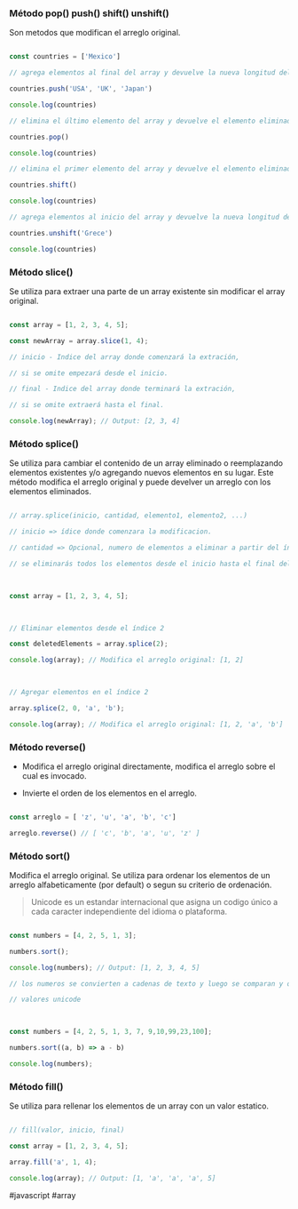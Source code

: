 ### Método pop() push() shift() unshift()
Son metodos que modifican el arreglo original.

```js

const countries = ['Mexico']

// agrega elementos al final del array y devuelve la nueva longitud del array

countries.push('USA', 'UK', 'Japan')

console.log(countries)

// elimina el último elemento del array y devuelve el elemento eliminado

countries.pop()

console.log(countries)

// elimina el primer elemento del array y devuelve el elemento eliminado

countries.shift()

console.log(countries)

// agrega elementos al inicio del array y devuelve la nueva longitud del array

countries.unshift('Grece')

console.log(countries)

```
### Método slice()
Se utiliza para extraer una parte de un array existente sin modificar el array original.

```js

const array = [1, 2, 3, 4, 5];

const newArray = array.slice(1, 4);

// inicio - Indice del array donde comenzará la extración,

// si se omite empezará desde el inicio.

// final - Indice del array donde terminará la extración,

// si se omite extraerá hasta el final.

console.log(newArray); // Output: [2, 3, 4]

```

### Método splice()  

Se utiliza para cambiar el contenido de un array eliminado o reemplazando elementos existentes y/o agregando nuevos elementos en su lugar. Este método modifica el arreglo original y puede develver un arreglo con los elementos eliminados.

```js

// array.splice(inicio, cantidad, elemento1, elemento2, ...)

// inicio => ídice donde comenzara la modificacion.

// cantidad => Opcional, numero de elementos a eliminar a partir del índice. Si se omite

// se eliminarás todos los elementos desde el inicio hasta el final del arreglo.

  

const array = [1, 2, 3, 4, 5];

  

// Eliminar elementos desde el índice 2

const deletedElements = array.splice(2);

console.log(array); // Modifica el arreglo original: [1, 2]

  

// Agregar elementos en el índice 2

array.splice(2, 0, 'a', 'b');

console.log(array); // Modifica el arreglo original: [1, 2, 'a', 'b']

```
### Método reverse()
- Modifica el arreglo original directamente, modifica el arreglo sobre el cual es invocado.

- Invierte el orden de los elementos en el arreglo.

```js

const arreglo = [ 'z', 'u', 'a', 'b', 'c']

arreglo.reverse() // [ 'c', 'b', 'a', 'u', 'z' ]

```
### Método sort()
Modifica el arreglo original.
Se utiliza para ordenar los elementos de un arreglo alfabeticamente (por default) o segun su criterio de ordenación.

> Unicode es un estandar internacional que asigna un codigo único a cada caracter independiente del idioma o plataforma.

```js

const numbers = [4, 2, 5, 1, 3];

numbers.sort();

console.log(numbers); // Output: [1, 2, 3, 4, 5]

// los numeros se convierten a cadenas de texto y luego se comparan y ordenan con sus

// valores unicode

  

const numbers = [4, 2, 5, 1, 3, 7, 9,10,99,23,100];

numbers.sort((a, b) => a - b)

console.log(numbers);

```

### Método fill()
Se utiliza para rellenar los elementos de un array con un valor estatico.

```js

// fill(valor, inicio, final)

const array = [1, 2, 3, 4, 5];

array.fill('a', 1, 4);

console.log(array); // Output: [1, 'a', 'a', 'a', 5]

```


#javascript 
#array 